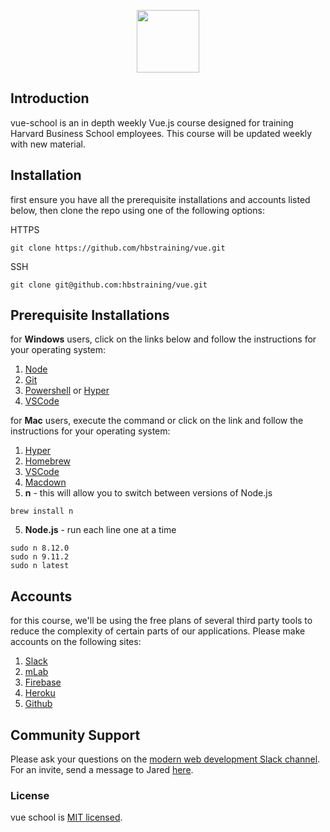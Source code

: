 <p align="center">
  <a href="https://hub.hbs-training.com" target="_blank">
    <img width="100"src="https://res.cloudinary.com/autoboxer/image/upload/v1540070920/logo.svg">
  </a>
</p>

## Introduction

vue-school is an in depth weekly Vue.js course designed for training Harvard Business School employees.  This course will be updated weekly with new material.

## Installation

first ensure you have all the prerequisite installations and accounts listed below, then clone the repo using one of the following options:

HTTPS
```
git clone https://github.com/hbstraining/vue.git
```
SSH
```
git clone git@github.com:hbstraining/vue.git
```

## Prerequisite Installations

for **Windows** users, click on the links below and follow the instructions for your operating system:

1. [Node](https://nodejs.org/en/)
1. [Git](https://git-scm.com/download/win)
1. [Powershell](https://www.microsoft.com/en-us/download/details.aspx?id=42554) or [Hyper](https://hyper.is/)
1. [VSCode](https://code.visualstudio.com/)

for **Mac** users, execute the command or click on the link and follow the instructions for your operating system:

1. [Hyper](https://hyper.is/)
1. [Homebrew](https://brew.sh/)
1. [VSCode](https://code.visualstudio.com/)
1. [Macdown](https://macdown.uranusjr.com/)
1. **n** - this will allow you to switch between versions of Node.js
```
brew install n
```
5. **Node.js** - run each line one at a time
```
sudo n 8.12.0
sudo n 9.11.2
sudo n latest
```

## Accounts

for this course, we'll be using the free plans of several third party tools to reduce the complexity of certain parts of our applications.  Please make accounts on the following sites:

1. [Slack](https://slack.com)
1. [mLab](https://mlab.com/)
1. [Firebase](https://firebase.google.com/)
1. [Heroku](https://www.heroku.com)
1. [Github](https://github.com/)

## Community Support

Please ask your questions on the [modern web development Slack channel](https://learnthatweb.slack.com).  For an invite, send a message to Jared [here](mailto:jcollier@hbs.edu).

### License

vue school is [MIT licensed](./LICENSE).